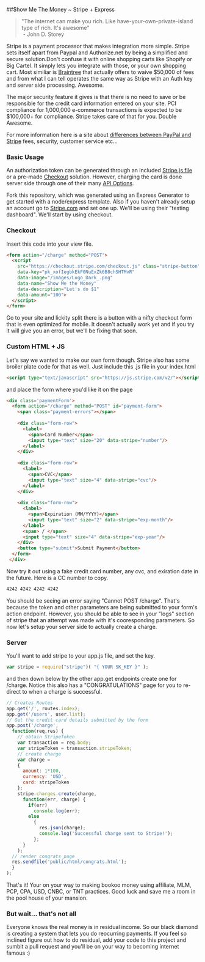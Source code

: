 ##$how Me The Money ~ Stripe + Express

>"The internet can make you rich.  Like have-your-own-private-island type of rich.  It's awesome" <br>
>&nbsp;-&nbsp;John D. Storey

Stripe is a payment processor that makes integration more simple.  Stripe sets itself apart from Paypal and Authorize.net by being a simplified and secure solution.Don't confuse it with online shopping carts like Shopify or Big Cartel.  It simply lets you integrate with those, or your own shopping cart.  Most similiar is [Braintree](https://www.braintreepayments.com/) that actually offers to waive $50,000 of fees and from what I can tell operates the same way as Stripe with an Auth key and server side processing.  Awesome.

The major security feature it gives is that there is no need to save or be responsible for the credit card information entered on your site. PCI compliance for 1,000,000 e-commerce transactions is expected to be $100,000+ for compliance. Stripe takes care of that for you.  Double Awesome.

For more information here is a site about [differences between PayPal and Stripe](https://memberful.com/blog/stripe-vs-paypal/) fees, security, customer service etc...

### Basic Usage

An authorization token can be generated through an included [Stripe.js file](https://stripe.com/docs/stripe.js) or a pre-made [Checkout](https://stripe.com/checkout) solution.  However, charging the card is done server side through one of their many [API Options](https://stripe.com/docs/api). 

Fork this repository, which was generated using an Express Generator to get started with a node/express template. Also if you haven't already setup an account go to [Stripe.com](https://stripe.com/) and set one up.  We'll be using their "testing dashboard". We'll start by using checkout.  
### Checkout
Insert this code into your view file.
```html
<form action="/charge" method="POST">
  <script
    src="https://checkout.stripe.com/checkout.js" class="stripe-button"
    data-key="pk_xofIegbkEkF0NuExZk6B8chSHTMvR"
    data-image="/images/Logo_Dark_.png"
    data-name="Show Me the Money"
    data-description="Let's do $1"
    data-amount="100">
  </script>
</form>
```
Go to your site and lickity split there is a button with a nifty checkout form that is even optimized for mobile. It doesn't actually work yet and if you try it will give you an error, but we'll be fixing that soon.
### Custom HTML + JS
Let's say we wanted to make our own form though.  Stripe also has some broiler plate code for that as well.  Just include this .js file in your index.html
```html
<script type="text/javascript" src="https://js.stripe.com/v2/"></script>
```
and place the form where you'd like it on the page
```html
<div class='paymentForm'>
  <form action="/charge" method="POST" id="payment-form">
    <span class="payment-errors"></span>
 
    <div class="form-row">
      <label>
        <span>Card Number</span>
        <input type="text" size="20" data-stripe="number"/>
      </label>
    </div>
 
    <div class="form-row">
      <label>
        <span>CVC</span>
        <input type="text" size="4" data-stripe="cvc"/>
      </label>
    </div>
 
    <div class="form-row">
      <label>
        <span>Expiration (MM/YYYY)</span>
        <input type="text" size="2" data-stripe="exp-month"/>
      </label>
      <span> / </span>
      <input type="text" size="4" data-stripe="exp-year"/>
    </div>
    <button type="submit">Submit Payment</button>
  </form>
 </div>
```
Now try it out using a fake credit card number, any cvc, and exiration date in the future.  Here is a CC number to copy.
```html
4242 4242 4242 4242
```
You should be seeing an error saying "Cannot POST /charge".  That's because the token and other parameters are being submitted to your form's action endpoint.  However, you should be able to see in your "logs" section of stripe that an attempt was made with it's cooresponding parameters.  So now let's setup your server side to actually create a charge.
### Server
You'll want to add stripe to your app.js file, and set the key.
```js
var stripe = require("stripe")( "{ YOUR SK_KEY }" );
```
and then down below by the other app.get endpoints create one for /charge.  Notice this also has a "CONGRATULATIONS" page for you to re-direct to when a charge is successful.
```js
// Creates Routes
app.get('/', routes.index);
app.get('/users', user.list);
// Get the credit card details submitted by the form
app.post('/charge',
  function(req,res) {
    // obtain StripeToken
    var transaction = req.body;
    var stripeToken = transaction.stripeToken;
    // create charge
    var charge =
    {
      amount: 1*100, 
      currency: 'USD',
      card: stripeToken
    };
    stripe.charges.create(charge,
      function(err, charge) {
        if(err)
          console.log(err);
        else
          {
            res.json(charge);
            console.log('Successful charge sent to Stripe!');
          };
      }
    );
  // render congrats page
  res.sendfile('public/html/congrats.html');
  }
);
```
That's it!  Your on your way to making bookoo money using affiliate, MLM, PCP, CPA, USD, CNBC, or TNT practices.  Good luck and save me a room in the pool house of your mansion.

### But wait... that's not all
Everyone knows the real money is in residual income.  So our black diamond is creating a system that lets you do reocurring payments.  If you feel so inclined figure out how to do residual, add your code to this project and sumbit a pull request and you'll be on your way to becoming internet famous :)

